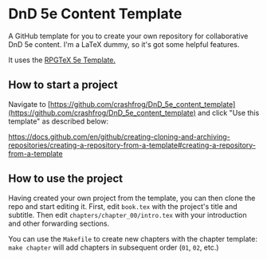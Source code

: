 # DnD 5e Content Template
A GitHub template for you to create your own repository for collaborative DnD 5e content. I'm a LaTeX dummy, so it's got some helpful features.

It uses the [RPGTeX 5e Template.](https://github.com/rpgtex/DND-5e-LaTeX-Template)

## How to start a project

Navigate to [https://github.com/crashfrog/DnD_5e_content_template](https://github.com/crashfrog/DnD_5e_content_template) and click "Use this template" as described below:

https://docs.github.com/en/github/creating-cloning-and-archiving-repositories/creating-a-repository-from-a-template#creating-a-repository-from-a-template

## How to use the project

Having created your own project from the template, you can then clone the repo and start editing it. First, edit `book.tex` with the project's title and subtitle. Then edit `chapters/chapter_00/intro.tex` with your introduction and other forwarding sections.

You can use the `Makefile` to create new chapters with the chapter template: `make chapter` will add chapters in subsequent order (`01`, `02`, etc.)
